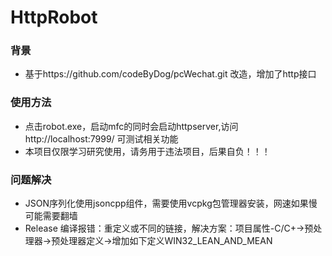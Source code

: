 # HttpRobot

### 背景
* 基于https://github.com/codeByDog/pcWechat.git 改造，增加了http接口

### 使用方法
* 点击robot.exe，启动mfc的同时会启动httpserver,访问 http://localhost:7999/ 可测试相关功能
* 本项目仅限学习研究使用，请务用于违法项目，后果自负！！！

### 问题解决
* JSON序列化使用jsoncpp组件，需要使用vcpkg包管理器安装，网速如果慢可能需要翻墙
* Release 编译报错：重定义或不同的链接，解决方案：项目属性-C/C+->预处理器->预处理器定义->增加如下定义WIN32_LEAN_AND_MEAN
